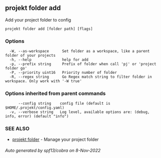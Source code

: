 ## projekt folder add

Add your project folder to config

```
projekt folder add [folder path] [flags]
```

### Options

```
  -W, --as-workspace      Set folder as a workspace, like a parent folder of your projects
  -h, --help              help for add
  -p, --prefix string     Prefix of folder when call 'pj' or 'project folder go'
  -P, --priority uint16   Priority number of folder
  -R, --regex string      Go Regex match string to filter folder in workspace. Only work with '-W true'
```

### Options inherited from parent commands

```
      --config string    config file (default is $HOME/.projekt/config.yaml)
  -v, --verbose string   Log level, available options are: (debug, info, error) (default "info")
```

### SEE ALSO

* [projekt folder](projekt_folder.md)	 - Manage your project folder

###### Auto generated by spf13/cobra on 8-Nov-2022
